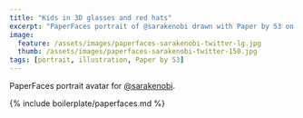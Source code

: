 ```yaml
---
title: "Kids in 3D glasses and red hats"
excerpt: "PaperFaces portrait of @sarakenobi drawn with Paper by 53 on an iPad."
image: 
  feature: /assets/images/paperfaces-sarakenobi-twitter-lg.jpg
  thumb: /assets/images/paperfaces-sarakenobi-twitter-150.jpg
tags: [portrait, illustration, Paper by 53]
---
```


PaperFaces portrait avatar for [@sarakenobi](http://twitter.com/sarakenobi).

{% include boilerplate/paperfaces.md %}